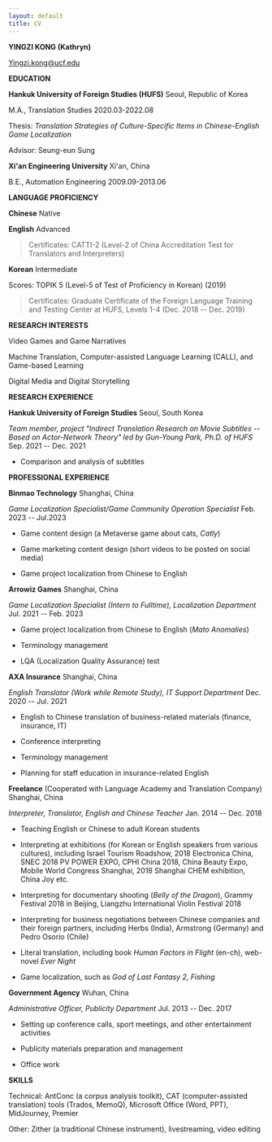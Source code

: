 ```yaml
---
layout: default
title: CV
---
```

**YINGZI KONG (Kathryn)**

<Yingzi.kong@ucf.edu>

**EDUCATION**

**Hankuk University of Foreign Studies (HUFS)** Seoul, Republic of Korea

M.A., Translation Studies 2020.03-2022.08

Thesis: *Translation Strategies of Culture-Specific Items in
Chinese-English Game Localization*

Advisor: Seung-eun Sung

**Xi'an Engineering University** Xi'an, China

B.E., Automation Engineering 2009.09-2013.06

**LANGUAGE PROFICIENCY**

**Chinese** Native

**English** Advanced

> Certificates: CATTI-2 (Level-2 of China Accreditation Test for
> Translators and Interpreters)

**Korean** Intermediate

Scores: TOPIK 5 (Level-5 of Test of Proficiency in Korean) (2019)

> Certificates: Graduate Certificate of the Foreign Language Training
> and Testing Center at HUFS, Levels 1-4 (Dec. 2018 -- Dec. 2019)

**RESEARCH INTERESTS**

Video Games and Game Narratives

Machine Translation, Computer-assisted Language Learning (CALL), and
Game-based Learning

Digital Media and Digital Storytelling

**RESEARCH EXPERIENCE**

**Hankuk University of Foreign Studies** Seoul, South Korea

*Team member, project "Indirect Translation Research on Movie Subtitles
-- Based on Actor-Network Theory" led by Gun-Young Park, Ph.D. of HUFS*
Sep. 2021 -- Dec. 2021

-   Comparison and analysis of subtitles

**PROFESSIONAL EXPERIENCE**

**Binmao Technology** Shanghai, China

*Game Localization Specialist/Game Community Operation Specialist* Feb.
2023 -- Jul.2023

-   Game content design (a Metaverse game about cats, *Catly*)

-   Game marketing content design (short videos to be posted on social
    media)

-   Game project localization from Chinese to English

**Arrowiz Games** Shanghai, China

*Game Localization Specialist (Intern to Fulltime), Localization
Department* Jul. 2021 -- Feb. 2023

-   Game project localization from Chinese to English (*Mato Anomalies*)

-   Terminology management

-   LQA (Localization Quality Assurance) test

**AXA Insurance** Shanghai, China

*English Translator (Work while Remote Study), IT Support Department*
Dec. 2020 -- Jul. 2021

-   English to Chinese translation of business-related materials
    (finance, insurance, IT)

-   Conference interpreting

-   Terminology management

-   Planning for staff education in insurance-related English

**Freelance** (Cooperated with Language Academy and Translation Company)
Shanghai, China

*Interpreter, Translator, English and Chinese Teacher* Jan. 2014 -- Dec.
2018

-   Teaching English or Chinese to adult Korean students

-   Interpreting at exhibitions (for Korean or English speakers from
    various cultures), including Israel Tourism Roadshow, 2018
    Electronica China, SNEC 2018 PV POWER EXPO, CPHI China 2018, China
    Beauty Expo, Mobile World Congress Shanghai, 2018 Shanghai CHEM
    exhibition, China Joy etc.

-   Interpreting for documentary shooting (*Belly of the Dragon*),
    Grammy Festival 2018 in Beijing, Liangzhu International Violin
    Festival 2018

-   Interpreting for business negotiations between Chinese companies and
    their foreign partners, including Herbs (India), Armstrong (Germany)
    and Pedro Osorio (Chile)

-   Literal translation, including book *Human Factors in Flight*
    (en-ch), web-novel *Ever Night*

-   Game localization, such as *God of Last Fantasy 2, Fishing*

**Government Agency** Wuhan, China

*Administrative Officer, Publicity Department* Jul. 2013 -- Dec. 2017

-   Setting up conference calls, sport meetings, and other entertainment
    activities

-   Publicity materials preparation and management

-   Office work

**SKILLS**

Technical: AntConc (a corpus analysis toolkit), CAT (computer-assisted
translation) tools (Trados, MemoQ), Microsoft Office (Word, PPT),
MidJourney, Premier

Other: Zither (a traditional Chinese instrument), livestreaming, video
editing
